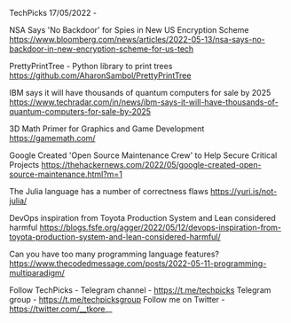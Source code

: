 TechPicks 17/05/2022 -

NSA Says 'No Backdoor' for Spies in New US Encryption Scheme
https://www.bloomberg.com/news/articles/2022-05-13/nsa-says-no-backdoor-in-new-encryption-scheme-for-us-tech

PrettyPrintTree - Python library to print trees
https://github.com/AharonSambol/PrettyPrintTree

IBM says it will have thousands of quantum computers for sale by 2025
https://www.techradar.com/in/news/ibm-says-it-will-have-thousands-of-quantum-computers-for-sale-by-2025

3D Math Primer for Graphics and Game Development
https://gamemath.com/

Google Created 'Open Source Maintenance Crew' to Help Secure Critical Projects
https://thehackernews.com/2022/05/google-created-open-source-maintenance.html?m=1

The Julia language has a number of correctness flaws
https://yuri.is/not-julia/

DevOps inspiration from Toyota Production System and Lean considered harmful
https://blogs.fsfe.org/agger/2022/05/12/devops-inspiration-from-toyota-production-system-and-lean-considered-harmful/

Can you have too many programming language features?
https://www.thecodedmessage.com/posts/2022-05-11-programming-multiparadigm/

Follow TechPicks -
Telegram channel - https://t.me/techpicks
Telegram group - https://t.me/techpicksgroup
Follow me on Twitter - https://twitter.com/__tkore__